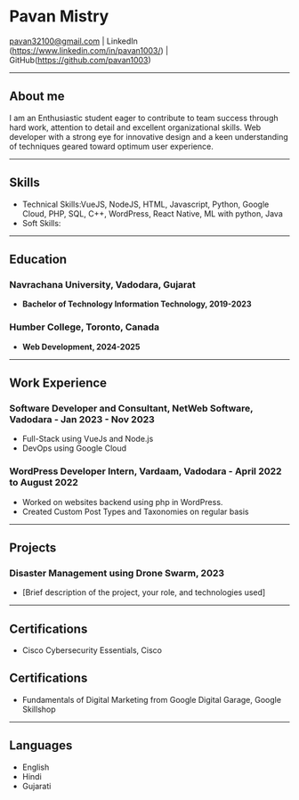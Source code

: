 # Pavan Mistry
[pavan32100@gmail.com](mailto:pavan32100@gmail.com) | LinkedIn (https://www.linkedin.com/in/pavan1003/) | GitHub(https://github.com/pavan1003)

---

## About me
I am an Enthusiastic student eager to contribute to team success through hard work, attention to detail and excellent organizational skills. Web developer with a strong eye for innovative design and a keen 
understanding of techniques geared toward optimum user experience.

---

## Skills
- Technical Skills:VueJS, NodeJS, HTML, Javascript, Python, Google Cloud, PHP, SQL, C++, WordPress, React Native, ML with python, Java
- Soft Skills: 

---

## Education
### Navrachana University, Vadodara, Gujarat
- **Bachelor of Technology Information Technology, 2019-2023**

### Humber College, Toronto, Canada
- **Web Development, 2024-2025**
  
---

## Work Experience

### Software Developer and Consultant, NetWeb Software, Vadodara - Jan 2023 - Nov 2023
- Full-Stack using VueJs and Node.js 
- DevOps using Google Cloud

### WordPress Developer Intern, Vardaam, Vadodara - April 2022 to August 2022
- Worked on websites backend using php in WordPress.
- Created Custom Post Types and Taxonomies on regular basis
---

## Projects
### Disaster Management using Drone Swarm, 2023
- [Brief description of the project, your role, and technologies used]

---

## Certifications
- Cisco Cybersecurity Essentials, Cisco
## Certifications
- Fundamentals of Digital Marketing from Google Digital Garage, Google Skillshop

---

## Languages
- English
- Hindi
- Gujarati

